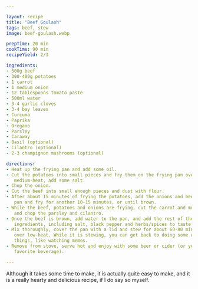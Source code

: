 ```yaml
---

layout: recipe
title: "Beef Goulash"
tags: beef, stew
image: beef-goulash.webp

prepTime: 20 min
cookTime: 90 min
recipeYield: 2/3

ingredients:
- 500g beef
- 300-400g potatoes
- 1 carrot
- 1 medium onion
- 12 tablespoons tomato paste
- 500ml water
- 3-4 garlic cloves
- 3-4 bay leaves
- Curcuma
- Paprika
- Oregano
- Parsley
- Caraway
- Basil (optional)
- Cilantro (optional)
- 2-3 champignon mushrooms (optional)

directions:
- Heat up the frying pan and add some oil.
- Cut the potatoes into small pieces and fry them on the frying pan over
   medium-heat, add some salt.
- Chop the onion.
- Cut the beef into small enough pieces and dust with flour.
- After about 15 minutes of frying the potatoes, add the onions and beef to the
   pan and fry for another 10-15 minutes, or until brown.
- While the beef, potatoes and onions are frying, cut the carrot and mushrooms,
   and chop the parsley and cilantro.
- Once the beef is brown, add water to the pan, and add the rest of the
   ingredients, including salt, black pepper and herbs/spices to taste.
- Mix thoroughly, cover the pan with a lid and stew for about 60-80 minutes
   over low-heat. While it is stewing, you can get back to doing some other
   things, like watching memes.
- Remove from stove, serve hot and enjoy with some beer or cider (or your
   favorite beverage).

---
```


Although it takes some time to make, it is actually quite easy to make, and it is a really hearty and delicious recipe, if I do say so myself.
